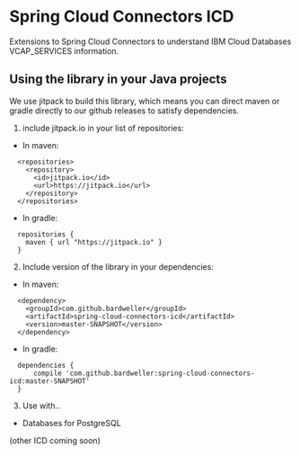 # Spring Cloud Connectors ICD

Extensions to Spring Cloud Connectors to understand IBM Cloud Databases VCAP_SERVICES information.

## Using the library in your Java projects

We use jitpack to build this library, which means you can direct maven or gradle directly to our github releases to satisfy dependencies.

1. include jitpack.io in your list of repositories:
  * In maven:
  ```
    <repositories>
      <repository>
        <id>jitpack.io</id>
        <url>https://jitpack.io</url>
      </repository>
    </repositories>
  ```
  * In gradle:
  ```
    repositories {
      maven { url "https://jitpack.io" }
    }
  ```
2. Include version of the library in your dependencies:
  * In maven:
  ```
    <dependency>
      <groupId>com.github.bardweller</groupId>
      <artifactId>spring-cloud-connectors-icd</artifactId>
      <version>master-SNAPSHOT</version>
    </dependency>
  ```
  * In gradle:
  ```
    dependencies {
	    compile 'com.github.bardweller:spring-cloud-connectors-icd:master-SNAPSHOT'
    }
  ```

3. Use with..

- Databases for PostgreSQL

(other ICD coming soon)